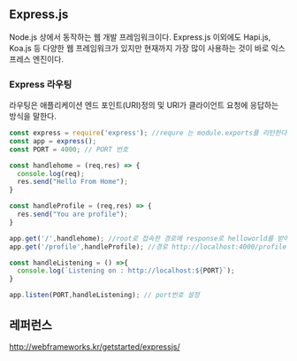## Express.js
Node.js 상에서 동작하는 웹 개발 프레임워크이다. Express.js 이외에도 Hapi.js, Koa.js 등 다양한 웹 프레임워크가 있지만 현재까지 가장 많이 사용하는 것이 바로 익스프레스 엔진이다.

<h3>Express 라우팅</h3>

라우팅은 애플리케이션 엔드 포인트(URI)정의 및 URI가 클라이언트 요청에 응답하는 방식을 말한다.

```javascript
const express = require('express'); //requre 는 module.exports를 리턴한다 (함수로 모듈을 가지고 온다.)
const app = express();
const PORT = 4000; // PORT 번호

const handlehome = (req,res) => {
  console.log(req);
  res.send("Hello From Home");
}

const handleProfile = (req,res) => {
  res.send("You are profile");
}

app.get('/',handlehome); //root로 접속한 경로에 response로 helloworld를 받아서 출력해준다.
app.get('/profile',handleProfile); //경로 http://localhost:4000/profile

const handleListening = () =>{
  console.log(`Listening on : http://localhost:${PORT}`);
}

app.listen(PORT,handleListening); // port번호 설정
```

## 레퍼런스
http://webframeworks.kr/getstarted/expressjs/

